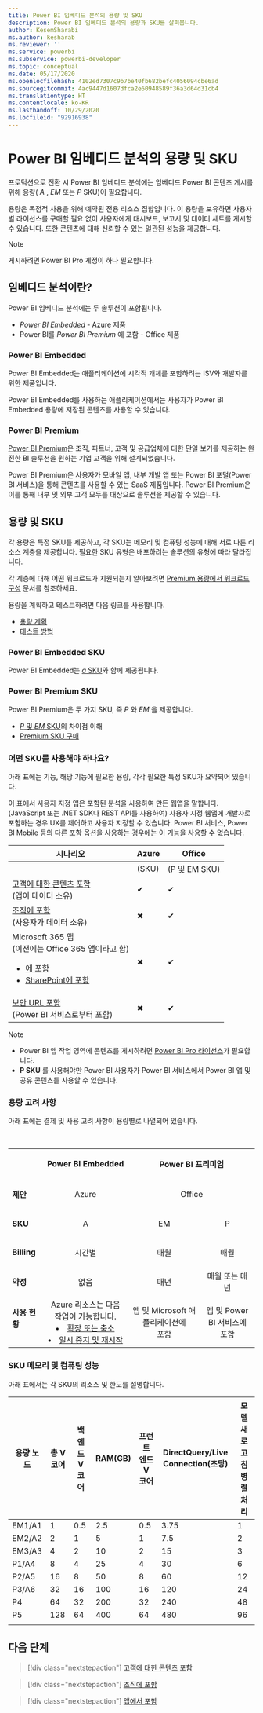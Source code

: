```yaml
---
title: Power BI 임베디드 분석의 용량 및 SKU
description: Power BI 임베디드 분석의 용량과 SKU를 살펴봅니다.
author: KesemSharabi
ms.author: kesharab
ms.reviewer: ''
ms.service: powerbi
ms.subservice: powerbi-developer
ms.topic: conceptual
ms.date: 05/17/2020
ms.openlocfilehash: 4102ed7307c9b7be40fb682befc4056094cbe6ad
ms.sourcegitcommit: 4ac9447d1607dfca2e60948589f36a3d64d31cb4
ms.translationtype: HT
ms.contentlocale: ko-KR
ms.lasthandoff: 10/29/2020
ms.locfileid: "92916938"
---
```

# <a name="capacity-and-skus-in-power-bi-embedded-analytics"></a>Power BI 임베디드 분석의 용량 및 SKU

프로덕션으로 전환 시 Power BI 임베디드 분석에는 임베디드 Power BI 콘텐츠 게시를 위해 용량( *A* , *EM* 또는 *P* SKU)이 필요합니다.

용량은 독점적 사용을 위해 예약된 전용 리소스 집합입니다. 이 용량을 보유하면 사용자별 라이선스를 구매할 필요 없이 사용자에게 대시보드, 보고서 및 데이터 세트를 게시할 수 있습니다. 또한 콘텐츠에 대해 신뢰할 수 있는 일관된 성능을 제공합니다.

>[!NOTE]
>게시하려면 Power BI Pro 계정이 하나 필요합니다.

## <a name="what-is-embedded-analytics"></a>임베디드 분석이란?

Power BI 임베디드 분석에는 두 솔루션이 포함됩니다.
* *Power BI Embedded*  - Azure 제품
* Power BI를 *Power BI Premium* 에 포함  - Office 제품

### <a name="power-bi-embedded"></a>Power BI Embedded

Power BI Embedded는 애플리케이션에 시각적 개체를 포함하려는 ISV와 개발자를 위한 제품입니다.

Power BI Embedded를 사용하는 애플리케이션에서는 사용자가 Power BI Embedded 용량에 저장된 콘텐츠를 사용할 수 있습니다.

### <a name="power-bi-premium"></a>Power BI Premium

[Power BI Premium](../../admin/service-premium-what-is.md)은 조직, 파트너, 고객 및 공급업체에 대한 단일 보기를 제공하는 완전한 BI 솔루션을 원하는 기업 고객을 위해 설계되었습니다.

Power BI Premium은 사용자가 모바일 앱, 내부 개발 앱 또는 Power BI 포털(Power BI 서비스)을 통해 콘텐츠를 사용할 수 있는 SaaS 제품입니다. Power BI Premium은 이를 통해 내부 및 외부 고객 모두를 대상으로 솔루션을 제공할 수 있습니다.

## <a name="capacity-and-skus"></a>용량 및 SKU

각 용량은 특정 SKU를 제공하고, 각 SKU는 메모리 및 컴퓨팅 성능에 대해 서로 다른 리소스 계층을 제공합니다. 필요한 SKU 유형은 배포하려는 솔루션의 유형에 따라 달라집니다.

각 계층에 대해 어떤 워크로드가 지원되는지 알아보려면 [Premium 용량에서 워크로드 구성](../../admin/service-admin-premium-workloads.md) 문서를 참조하세요.

용량을 계획하고 테스트하려면 다음 링크를 사용합니다.
* [용량 계획](embedded-capacity-planning.md)
* [테스트 방법](../../admin/service-premium-capacity-optimize.md#testing-approaches)

### <a name="power-bi-embedded-skus"></a>Power BI Embedded SKU

Power BI Embedded는 [*a* SKU](../../admin/service-admin-premium-purchase.md#purchase-a-skus-for-testing-and-other-scenarios)와 함께 제공됩니다.

### <a name="power-bi-premium-skus"></a>Power BI Premium SKU

Power BI Premium은 두 가지 SKU, 즉 *P* 와 *EM* 을 제공합니다.
* [*P* 및 *EM* SKU](../../admin/service-premium-what-is.md#subscriptions-and-licensing)의 차이점 이해
* [Premium SKU 구매](../../admin/service-admin-premium-purchase.md)

### <a name="which-sku-should-i-use"></a>어떤 SKU를 사용해야 하나요?

아래 표에는 기능, 해당 기능에 필요한 용량, 각각 필요한 특정 SKU가 요약되어 있습니다.

이 표에서 사용자 지정 앱은 포함된 분석을 사용하여 만든 웹앱을 말합니다. (JavaScript 또는 .NET SDK나 REST API를 사용하여) 사용자 지정 웹앱에 개발자로 포함하는 경우 UX를 제어하고 사용자 지정할 수 있습니다. Power BI 서비스, Power BI Mobile 등의 다른 포함 옵션을 사용하는 경우에는 이 기능을 사용할 수 없습니다.

| 시나리오 | Azure   | Office          |
|----------|---------|-----------------|
|          | (SKU) | (P 및 EM SKU) |
|[고객에 대한 콘텐츠 포함](embed-sample-for-customers.md)</br>(앱이 데이터 소유)     |✔        |✔        |
|[조직에 포함](embed-sample-for-your-organization.md)</br>(사용자가 데이터 소유)     |✖        |✔         |
|Microsoft 365 앱</br>(이전에는 Office 365 앱이라고 함)<ul><li>[에 포함](../../collaborate-share/service-embed-report-microsoft-teams.md)</li><li>[SharePoint에 포함](../../collaborate-share/service-embed-report-spo.md)</li></ul>     |✖        |✔        |
|[보안 URL 포함](../../collaborate-share/service-embed-secure.md)</br>(Power BI 서비스로부터 포함)     |✖        |✔        |

>[!NOTE]
>* Power BI 앱 작업 영역에 콘텐츠를 게시하려면 [Power BI Pro 라이선스](../../admin/service-admin-purchasing-power-bi-pro.md)가 필요합니다.
>* **P SKU** 를 사용해야만 Power BI 사용자가 Power BI 서비스에서 Power BI 앱 및 공유 콘텐츠를 사용할 수 있습니다.

### <a name="capacity-considerations"></a>용량 고려 사항

아래 표에는 결제 및 사용 고려 사항이 용량별로 나열되어 있습니다.

</br>
<table>
<tbody>
<tr>
<td></td>
<td style="text-align: center;"><p><strong>Power BI Embedded</strong></p></td>
<td style="text-align: center;" colspan="2"><p><strong>Power BI 프리미엄</strong></p></td>
</tr>
<tr>
<td><p><strong>제안</strong></p></td>
<td style="text-align: center"><p>Azure</p></td>
<td style="text-align: center" colspan="2"><p>Office</p></td>
</tr>
<tr>
<td><p><strong>SKU</strong></p></td>
<td style="text-align: center"><p>A</p></td>
<td style="text-align: center"><p>EM</p></td>
<td style="text-align: center"><p>P</p></td>
</tr>
<tr>
<td><p><strong>Billing</strong></td>
<td style="text-align: center">시간별</td>
<td style="text-align: center">매월</td>
<td style="text-align: center">매월</td>
</tr>
<tr>
<td><p><strong>약정</strong></td>
<td style="text-align: center">없음</td>
<td style="text-align: center">매년</td>
<td style="text-align: center">매월 또는 매년</td>
</tr>
<tr>
<td valign="top"><p><strong>사용 현황</strong></td>
<td style="text-align: center">Azure 리소스는 다음 작업이 가능합니다.<li><a href="azure-pbie-scale-capacity.md">확장 또는 축소</a></li><li><a href="azure-pbie-pause-start.md">일시 중지 및 재시작</a>
</td></li>
<td style="text-align: center">앱 및 Microsoft 애플리케이션에</br> 포함</td>
<td style="text-align: center">앱 및 Power BI 서비스에</br> 포함</td>
</tr>
</tbody>
</table>

### <a name="sku-memory-and-computing-power"></a>SKU 메모리 및 컴퓨팅 성능

아래 표에서는 각 SKU의 리소스 및 한도를 설명합니다.

| 용량 노드 | 총 V 코어 | 백 엔드 V 코어 | RAM(GB) | 프런트 엔드 V 코어 | DirectQuery/Live Connection(초당) | 모델 새로 고침 병렬 처리 |
| --- | --- | --- | --- | --- | --- | --- |
| EM1/A1 | 1 | 0.5 | 2.5 | 0.5 | 3.75 | 1 |
| EM2/A2 | 2 | 1 | 5 | 1 | 7.5 | 2 |
| EM3/A3 | 4 | 2 | 10 | 2 | 15 | 3 |
| P1/A4 | 8 | 4 | 25 | 4 | 30 | 6 |
| P2/A5 | 16 | 8 | 50 | 8 | 60 | 12 |
| P3/A6 | 32 | 16 | 100 | 16 | 120 | 24 |
| P4 | 64 | 32 | 200 | 32 | 240 | 48 |
| P5 | 128 | 64 | 400 | 64 | 480 | 96 |
| | | | | | | |

## <a name="next-steps"></a>다음 단계

> [!div class="nextstepaction"]
>[고객에 대한 콘텐츠 포함](embed-sample-for-customers.md)

> [!div class="nextstepaction"]
>[조직에 포함](embed-sample-for-your-organization.md)

> [!div class="nextstepaction"]
> [앱에서 포함](embed-from-apps.md)